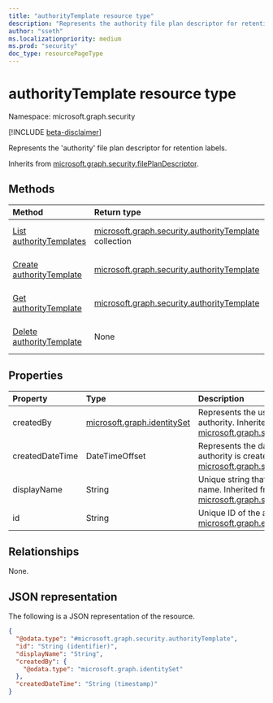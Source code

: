 ```yaml
---
title: "authorityTemplate resource type"
description: "Represents the authority file plan descriptor for retention labels."
author: "sseth"
ms.localizationpriority: medium
ms.prod: "security"
doc_type: resourcePageType
---
```


# authorityTemplate resource type

Namespace: microsoft.graph.security

[!INCLUDE [beta-disclaimer](../../includes/beta-disclaimer.md)]

Represents the 'authority' file plan descriptor for retention labels.

Inherits from [microsoft.graph.security.filePlanDescriptor](../resources/security-fileplandescriptor.md).

## Methods
|Method|Return type|Description|
|:---|:---|:---|
|[List authorityTemplates](../api/security-fileplandescriptor-list-authoritytemplate.md)|[microsoft.graph.security.authorityTemplate](../resources/security-fileplandescriptor-authoritytemplate.md) collection|Get a list of the [microsoft.graph.security.authorityTemplate](../resources/security-fileplandescriptor-authoritytemplate.md) objects and their properties.|
|[Create authorityTemplate](../api/security-fileplandescriptor-post-authoritytemplate.md)|[microsoft.graph.security.authorityTemplate](../resources/security-fileplandescriptor-authoritytemplate.md)|Create a new [microsoft.graph.security.authorityTemplate](../resources/security-fileplandescriptor-authoritytemplate.md) object.|
|[Get authorityTemplate](../api/security-fileplandescriptor-authoritytemplate-get.md)|[microsoft.graph.security.authorityTemplate](../resources/security-fileplandescriptor-authoritytemplate.md)|Read the properties and relationships of a [microsoft.graph.security.authorityTemplate](../resources/security-fileplandescriptor-authoritytemplate.md) object.|
|[Delete authorityTemplate](../api/security-fileplandescriptor-delete-authoritytemplate.md)|None|Delete a [microsoft.graph.security.authorityTemplate](../resources/security-fileplandescriptor-authoritytemplate.md) object.|

## Properties
|Property|Type|Description|
|:---|:---|:---|
|createdBy|[microsoft.graph.identitySet](/graph/api/resources/identityset)|Represents the user who created the authority. Inherited from [microsoft.graph.security.filePlanDescriptor](../resources/security-fileplandescriptor.md).|
|createdDateTime|DateTimeOffset|Represents the date and time in which the authority is created. Inherited from [microsoft.graph.security.filePlanDescriptor](../resources/security-fileplandescriptor.md).|
|displayName|String|Unique string that defines a authority name. Inherited from [microsoft.graph.security.filePlanDescriptor](../resources/security-fileplandescriptor.md).|
|id|String|Unique ID of the authority. Inherited from [microsoft.graph.entity](../resources/entity.md).|

## Relationships
None.

## JSON representation
The following is a JSON representation of the resource.
<!-- {
  "blockType": "resource",
  "keyProperty": "id",
  "@odata.type": "microsoft.graph.security.authorityTemplate",
  "baseType": "microsoft.graph.security.filePlanDescriptor",
  "openType": false
}
-->
``` json
{
  "@odata.type": "#microsoft.graph.security.authorityTemplate",
  "id": "String (identifier)",
  "displayName": "String",
  "createdBy": {
    "@odata.type": "microsoft.graph.identitySet"
  },
  "createdDateTime": "String (timestamp)"
}
```

